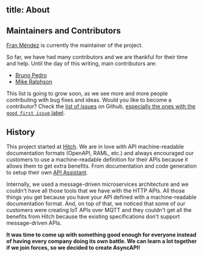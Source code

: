 title: About
---

## Maintainers and Contributors

[Fran Méndez](https://twitter.com/fmvilas) is currently the maintainer of the project.

So far, we have had many contributors and we are thankful for their time and help. Until the day of this writing, main contributors are:

* [Bruno Pedro](https://twitter.com/bpedro)
* [Mike Ralphson](https://twitter.com/PermittedSoc)

This list is going to grow soon, as we see more and more people contributing with bug fixes and ideas. Would you like to become a contributor? Check the [list of issues](https://github.com/asyncapi/asyncapi/issues) on Github, [especially the ones with the `good first issue` label](https://github.com/asyncapi/asyncapi/issues?q=is%3Aissue+is%3Aopen+label%3A%22good+first+issue%22).

## History

This project started at [Hitch](https://www.hitchhq.com/). We are in love with API machine-readable documentation formats (OpenAPI, RAML, etc.) and always encouraged our customers to use a machine-readable definition for their APIs because it allows them to get extra benefits. From documentation and code generation to setup their own [API Assistant](http://apiassistant.com).

Internally, we used a message-driven microservices architecture and we couldn't have all those tools that we have with the HTTP APIs. All those things you get because you have your API defined with a machine-readable documentation format. And, on top of that, we noticed that some of our customers were creating IoT APIs over MQTT and they couldn't get all the benefits from Hitch because the existing specifications don't support message-driven APIs.

**It was time to come up with something good enough for everyone instead of having every company doing its own battle. We can learn a lot together if we join forces, so we decided to create AsyncAPI!**